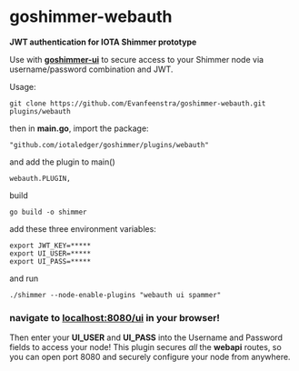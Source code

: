 # goshimmer-webauth

**JWT authentication for IOTA Shimmer prototype**

 Use with **[goshimmer-ui](https://github.com/Evanfeenstra/goshimmer-ui)** to secure access to your Shimmer node via username/password combination and JWT. 

Usage:
```
git clone https://github.com/Evanfeenstra/goshimmer-webauth.git plugins/webauth
```

then in **main.go**, import the package:
```
"github.com/iotaledger/goshimmer/plugins/webauth"
```

and add the plugin to main()
```
webauth.PLUGIN,
```

build
```
go build -o shimmer
```

add these three environment variables:
```
export JWT_KEY=*****
export UI_USER=*****
export UI_PASS=*****
```

and run
```
./shimmer --node-enable-plugins "webauth ui spammer"
```

### navigate to **[localhost:8080/ui](http://localhost:8080/ui)** in your browser!

Then enter your **UI_USER** and **UI_PASS** into the Username and Password fields to access your node! This plugin secures *all* the **webapi** routes, so you can open port 8080 and securely configure your node from anywhere.

